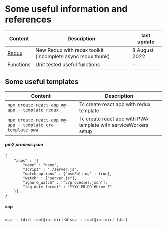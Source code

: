 # Some useful information and references

| Content           | Description                                                 | last update   |
| ----------------- | ----------------------------------------------------------- | ------------- |
| [Redux](./redux/) | New Redux with redux toolkit (incomplete async redux thunk) | 8 August 2022 |
| Functions         | Unit tested useful functions                                | -             |

## Some useful templates

| Content                                                   | Description                                                     |
| --------------------------------------------------------- | --------------------------------------------------------------- |
| `npx create-react-app my-app --template redux`            | To create react app with redux template                         |
| `npx create-react-app my-app --template cra-template-pwa` | To create react app with PWA template with serviceWorkers setup |

##### pm2 process.json

```
{
    "apps" : [{
        "name" : "name",
        "script" : "./server.js",
        "watch_options" : {"usePolling" : true},
        "watch" : ["server.js"],
        "ignore_watch" : ["./processes.json"],
        "log_date_format" : "YYYY-MM-DD HH:mm Z"
    }]
}

```

##### scp

`scp -r [dir] root@ip:[dir]` or `scp -r root@ip:[dir] [dir]`
